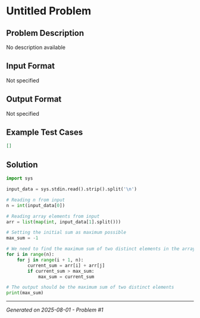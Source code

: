 # Untitled Problem

## Problem Description
No description available

## Input Format
Not specified

## Output Format
Not specified

## Example Test Cases
```json
[]
```

## Solution
```python
import sys

input_data = sys.stdin.read().strip().split('\n')

# Reading n from input
n = int(input_data[0])

# Reading array elements from input
arr = list(map(int, input_data[1].split()))

# Setting the initial sum as maximum possible
max_sum = -1

# We need to find the maximum sum of two distinct elements in the array
for i in range(n):
    for j in range(i + 1, n):
        current_sum = arr[i] + arr[j]
        if current_sum > max_sum:
            max_sum = current_sum

# The output should be the maximum sum of two distinct elements
print(max_sum)
```

---
*Generated on 2025-08-01 - Problem #1*